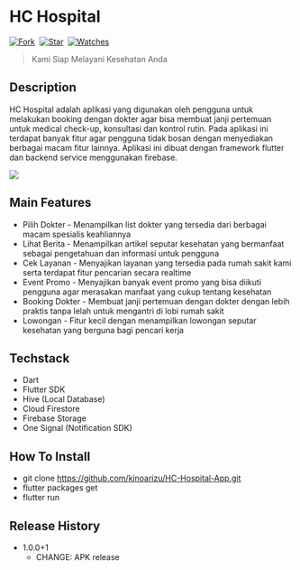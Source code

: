 # HC Hospital

[![Fork](https://img.shields.io/github/forks/kinoarizu/HC-Hospital-App?style=social)](https://github.com/kinoarizu/HC-Hospital-App/fork)&nbsp; [![Star](https://img.shields.io/github/stars/kinoarizu/HC-Hospital-App?style=social)](https://github.com/kinoarizu/HC-Hospital-App/star)&nbsp; [![Watches](https://img.shields.io/github/watchers/kinoarizu/HC-Hospital-App?style=social)](https://github.com/kinoarizu/HC-Hospital-App/)&nbsp;

> Kami Siap Melayani Kesehatan Anda

## Description
HC Hospital adalah aplikasi yang digunakan oleh pengguna untuk melakukan booking dengan dokter agar bisa membuat janji pertemuan untuk medical check-up, konsultasi dan kontrol rutin. Pada aplikasi ini terdapat banyak fitur agar pengguna tidak bosan dengan menyediakan berbagai macam fitur lainnya. Aplikasi ini dibuat dengan framework flutter dan backend service menggunakan firebase.

<p><img  src="https://i.ibb.co/Fx0Qzw4/portfolio-5.png"/></p>

## Main Features

- Pilih Dokter - Menampilkan list dokter yang tersedia dari berbagai macam spesialis keahliannya
- Lihat Berita - Menampilkan artikel seputar kesehatan yang bermanfaat sebagai pengetahuan dan informasi untuk pengguna
- Cek Layanan - Menyajikan layanan yang tersedia pada rumah sakit kami serta terdapat fitur pencarian secara realtime
- Event Promo - Menyajikan banyak event promo yang bisa diikuti pengguna agar merasakan manfaat yang cukup tentang kesehatan
- Booking Dokter - Membuat janji pertemuan dengan dokter dengan lebih praktis tanpa lelah untuk mengantri di lobi rumah sakit
- Lowongan - Fitur kecil dengan menampilkan lowongan seputar kesehatan yang berguna bagi pencari kerja

## Techstack

- Dart
- Flutter SDK
- Hive (Local Database)
- Cloud Firestore
- Firebase Storage
- One Signal (Notification SDK)

## How To Install

- git clone https://github.com/kinoarizu/HC-Hospital-App.git
- flutter packages get
- flutter run

## Release History

- 1.0.0+1
  - CHANGE: APK release
